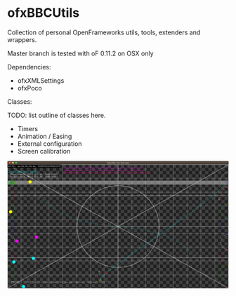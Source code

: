 ofxBBCUtils
===========

Collection of personal OpenFrameworks utils, tools, extenders and wrappers.

Master branch is tested with oF 0.11.2 on OSX only

Dependencies:

* ofxXMLSettings
* ofxPoco

Classes:

TODO: list outline of classes here.

* Timers
* Animation / Easing
* External configuration 
* Screen calibration


![Screenshot of example app](screenshot.png?raw=true "Screenshot of test app")

